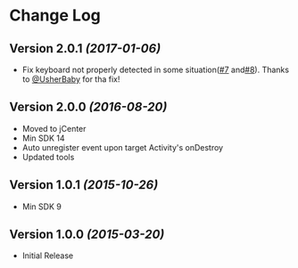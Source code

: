Change Log
===

Version 2.0.1 *(2017-01-06)*
----------------------------

- Fix keyboard not properly detected in some situation([#7](https://github.com/yshrsmz/KeyboardVisibilityEvent/issues/7) and[#8](https://github.com/yshrsmz/KeyboardVisibilityEvent/issues/8)). Thanks to [@UsherBaby](https://github.com/UsherBaby) for tha fix!

Version 2.0.0 *(2016-08-20)*
----------------------------

- Moved to jCenter
- Min SDK 14
- Auto unregister event upon target Activity's onDestroy
- Updated tools


Version 1.0.1 *(2015-10-26)*
----------------------------

- Min SDK 9



Version 1.0.0 *(2015-03-20)*
----------------------------

- Initial Release

